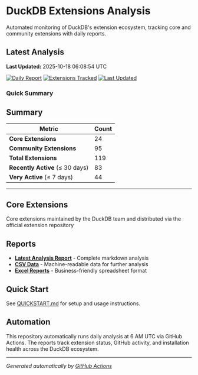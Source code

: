 # DuckDB Extensions Analysis

Automated monitoring of DuckDB's extension ecosystem, tracking core and community extensions with daily reports.

## Latest Analysis

**Last Updated:** 2025-10-18 06:08:54 UTC

[![Daily Report](https://img.shields.io/badge/Daily%20Report-Active-green)](./reports/latest.md)
[![Extensions Tracked](https://img.shields.io/badge/Extensions%20Tracked-119-blue)](./reports/latest.md)
[![Last Updated](https://img.shields.io/badge/Last%20Updated-2025-10-18%2006:08:54%20UTC-lightgrey)](./reports/latest.md)

### Quick Summary

## Summary

| **Metric** | **Count** |
|------------|-----------|
| **Core Extensions** | 24 |
| **Community Extensions** | 95 |
| **Total Extensions** | 119 |
| **Recently Active** (≤ 30 days) | 83 |
| **Very Active** (≤ 7 days) | 44 |


---
## Core Extensions

Core extensions maintained by the DuckDB team and distributed via the official extension repository

## Reports

- **[Latest Analysis Report](./reports/latest.md)** - Complete markdown analysis
- **[CSV Data](./reports/)** - Machine-readable data for further analysis  
- **[Excel Reports](./reports/)** - Business-friendly spreadsheet format

## Quick Start

See [QUICKSTART.md](./QUICKSTART.md) for setup and usage instructions.

## Automation

This repository automatically runs daily analysis at 6 AM UTC via GitHub Actions.
The reports track extension status, GitHub activity, and installation health across the DuckDB ecosystem.

---
*Generated automatically by [GitHub Actions](.github/workflows/daily-extensions-report.yml)*
